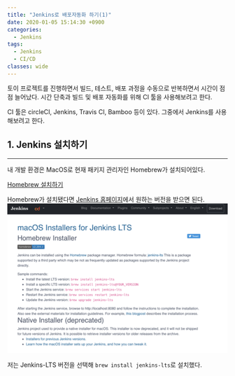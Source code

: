 ```yaml
---
title: "Jenkins로 배포자동화 하기(1)"
date: 2020-01-05 15:14:30 +0900
categories:
  - Jenkins
tags:
  - Jenkins
  - CI/CD
classes: wide
---
```


토이 프로젝트를  진행하면서 
빌드, 테스트, 배포 과정을 수동으로 반복하면서 시간이 점점 늘어났다.
시간 단축과 빌드 및 배포 자동화를 위해 CI 툴을 사용해보려고 한다.

CI 툴은 circleCI, Jenkins, Travis CI, Bamboo 등이 있다.
그중에서 	Jenkins를 사용해보려고 한다.



## 1. Jenkins 설치하기
- - - -
내 개발 환경은 MacOS로 현재 패키지 관리자인 Homebrew가 설치되어있다.

[Homebrew 설치하기](https://brew.sh/index_ko)

Homebrew가 설치됐다면 [Jenkins 홈페이지](https://jenkins.io)에서 원하는 버전을 받으면 된다.
![](/assets/images/IMG_0109.jpeg)

저는 Jenkins-LTS 버전을 선택해 `brew install jenkins-lts`로 설치했다.